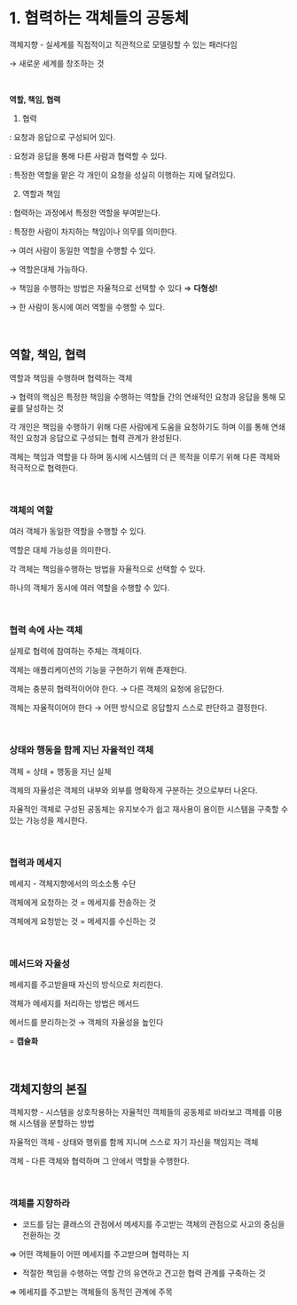 # 1. 협력하는 객체들의 공동체  

객체지향 - 실세계를 직접적이고 직관적으로 모델링할 수 있는 패러다임  

→ 새로운 세계를 창조하는 것  

<br/>

**역할, 책임, 협력**  

1. 협력  
 
: 요청과 응답으로 구성되어 있다.  

: 요청과 응답을 통해 다른 사람과 협력할 수 있다.   

: 특정한 역할을 맡은 각 개인이 요청을 성실히 이행하는 지에 달려있다.   

2. 역할과 책임  

: 협력하는 과정에서 특정한 역할을 부여받는다.   

: 특정한 사람이 차지하는 책임이나 의무를 의미한다.   

→ 여러 사람이 동일한 역할을 수행할 수 있다.  

→ 역할은대체 가능하다.  

→ 책임을 수행하는 방법은 자율적으로 선택할 수 있다 ⇒ **다형성!**     

→ 한 사람이 동시에 여러 역할을 수행할 수 있다.   

<br/>
 
## 역할, 책임, 협력  

역할과 책임을 수행하며 협력하는 객체  

→ 협력의 핵심은 특정한 책임을 수행하는 역할들 간의 연쇄적인 요청과 응답을 통해 모굪를 달성하는 것  

각 개인은 책임을 수행하기 위해 다른 사람에게 도움을 요청하기도 하며 이를 통해 연쇄적인 요청과 응답으로 구성되는 협력 관계가 완성된다.   

객체는 책임과 역할을 다 하며 동시에 시스템의 더 큰 목적을 이루기 위해 다른 객체와 적극적으로 협력한다.    

<br/>

### 객체의 역할  

여러 객체가 동일한 역할을 수행할 수 있다.  

역할은 대체 가능성을 의미한다.   
 
각 객체는 책임을수행하는 방법을 자율적으로 선택할 수 있다.  

하나의 객체가 동시에 여러 역할을 수행할 수 있다.    

<br/>

### 협력 속에 사는 객체  

실제로 협력에 참여하는 주체는 객체이다.   

객체는 애플리케이션의 기능을 구현하기 위해 존재한다.    

객체는 충분히 협력적이어야 한다. → 다른 객체의 요청에 응답한다.  

객체는 자율적이어야 한다 → 어떤 방식으로 응답할지 스스로 판단하고 결정한다.  

<br/>

### 상태와 행동을 함께 지닌 자율적인 객체  

객체 = 상태 + 행동을 지닌 실체  

객체의 자율성은 객체의 내부와 외부를 명확하게 구분하는 것으로부터 나온다.   

자율적인 객체로 구성된 공동체는 유지보수가 쉽고 재사용이 용이한 시스템을 구축할 수 있는 가능성을 제시한다.    

<br/>

### 협력과 메세지  

메세지 - 객체지향에서의 의소소통 수단  

객체에게 요청하는 것 = 메세지를 전송하는 것  

객체에게 요청받는 것 = 메세지를 수신하는 것  

<br/>

### 메서드와 자율성  

메세지를 주고받을때 자신의 방식으로 처리한다.   

객체가 메세지를 처리하는 방법은 메서드  

메서드를 분리하는것 → 객체의 자율성을 높인다  

= **캡슐화**     

<br/>

## 객체지향의 본질

객체지향 - 시스템을 상호작용하는 자율적인 객체들의 공동체로 바라보고 객체를 이용해 시스템을 분할하는 방법  

자율적인 객체 - 상태와 행위를 함께 지니며 스스로 자기 자신을 책임지는 객체  

객체 - 다른 객체와 협력하며 그 안에서 역할을 수행한다.   

<br/>

### 객체를 지향하라

- 코드를 담는 클래스의 관점에서 메세지를 주고받는 객체의 관점으로 사고의 중심을 전환하는 것  

⇒ 어떤 객체들이 어떤 메세지를 주고받으며 협력하는 지   

- 적절한 책임을 수행하는 역할 간의 유연하고 견고한 협력 관계를 구축하는 것    

⇒ 메세지를 주고받는 객체들의 동적인 관계에 주목

<br/>
